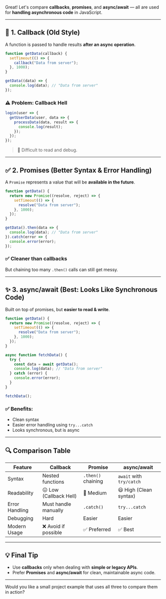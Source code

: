Great! Let's compare **callbacks**, **promises**, and **async/await** — all are used for **handling asynchronous code** in JavaScript.

---

## 🔁 1. **Callback** (Old Style)

A function is passed to handle results **after an async operation**.

```javascript
function getData(callback) {
  setTimeout(() => {
    callback("Data from server");
  }, 1000);
}

getData((data) => {
  console.log(data); // "Data from server"
});
```

### ⚠️ Problem: **Callback Hell**

```javascript
login(user => {
  getUserData(user, data => {
    processData(data, result => {
      console.log(result);
    });
  });
});
```

> 🧠 Difficult to read and debug.

---

## ✅ 2. **Promises** (Better Syntax & Error Handling)

A `Promise` represents a value that will be **available in the future**.

```javascript
function getData() {
  return new Promise((resolve, reject) => {
    setTimeout(() => {
      resolve("Data from server");
    }, 1000);
  });
}

getData().then(data => {
  console.log(data); // "Data from server"
}).catch(error => {
  console.error(error);
});
```

### ✅ Cleaner than callbacks

But chaining too many `.then()` calls can still get messy.

---

## ✨ 3. **async/await** (Best: Looks Like Synchronous Code)

Built on top of promises, but **easier to read & write**.

```javascript
function getData() {
  return new Promise((resolve, reject) => {
    setTimeout(() => {
      resolve("Data from server");
    }, 1000);
  });
}

async function fetchData() {
  try {
    const data = await getData();
    console.log(data); // "Data from server"
  } catch (error) {
    console.error(error);
  }
}

fetchData();
```

### ✅ Benefits:

* Clean syntax
* Easier error handling using `try...catch`
* Looks synchronous, but is async

---

## 🔍 Comparison Table

| Feature        | Callback               | Promise            | async/await              |
| -------------- | ---------------------- | ------------------ | ------------------------ |
| Syntax         | Nested functions       | `.then()` chaining | `await` with `try/catch` |
| Readability    | 😖 Low (Callback Hell) | 🙂 Medium          | 😃 High (Clean syntax)   |
| Error Handling | Must handle manually   | `.catch()`         | `try...catch`            |
| Debugging      | Hard                   | Easier             | Easier                   |
| Modern Usage   | ❌ Avoid if possible    | ✅ Preferred        | ✅ Best                   |

---

## 💡 Final Tip

* Use **callbacks** only when dealing with **simple or legacy APIs**.
* Prefer **Promises** and **async/await** for clean, maintainable async code.

---

Would you like a small project example that uses all three to compare them in action?

